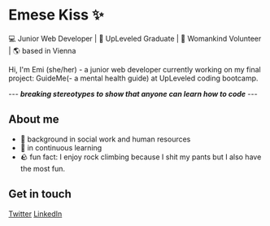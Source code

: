 # Emese Kiss ✨

💻 Junior Web Developer | 🚀 UpLeveled Graduate | 🙋 Womankind Volunteer | 🌎 based in Vienna

Hi, I'm Emi (she/her) - a junior web developer currently working on my final project: GuideMe(- a mental health guide) at UpLeveled coding bootcamp. 

--- **_breaking stereotypes to show that anyone can learn how to code_** ---

## About me

- 👐 background in social work and human resources
- 🔭 in continuous learning 
- 🪨 fun fact: I enjoy rock climbing because I shit my pants but I also have the most fun.

## Get in touch

[Twitter](https://twitter.com/Emese76296705)
[LinkedIn](https://www.linkedin.com/in/emese-kiss-13849090/)

